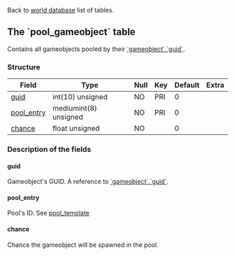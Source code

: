 Back to [world database](mangosdb_struct) list of tables.

The \`pool\_gameobject\` table
------------------------------

Contains all gameobjects pooled by their [\`gameobject\`.\`guid\`](gameobject#guid).

### Structure

| **Field**                                 | **Type**              | **Null** | **Key** | **Default** | **Extra** |
|-------------------------------------------|-----------------------|----------|---------|-------------|-----------|
| [guid](pool_gameobject#guid)              | int(10) unsigned      | NO       | PRI     | 0           |           |
| [pool\_entry](pool_gameobject#pool_entry) | mediumint(8) unsigned | NO       | PRI     | 0           |           |
| [chance](pool_gameobject#chance)          | float unsigned        | NO       |         | 0           |           |

### Description of the fields

#### guid

Gameobject's GUID. A reference to [\`gameobject\`.\`guid\`](gameobject#guid).

#### pool\_entry

Pool's ID. See [pool\_template](pool_template)

#### chance

Chance the gameobject will be spawned in the pool.
